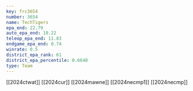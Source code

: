 ```yaml
---
key: frc3654
number: 3654
name: TechTigers
epa_end: 22.79
auto_epa_end: 10.22
teleop_epa_end: 11.83
endgame_epa_end: 0.74
winrate: 0.5
district_epa_rank: 61
district_epa_percentile: 0.6648
type: Team
---
```

[[2024ctwat]]
[[2024cur]]
[[2024mawne]]
[[2024necmp1]]
[[2024necmp]]
